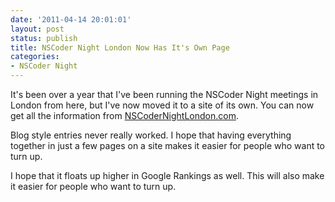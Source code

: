 ```yaml
---
date: '2011-04-14 20:01:01'
layout: post
status: publish
title: NSCoder Night London Now Has It's Own Page
categories:
- NSCoder Night
---
```


It's been over a year that I've been running the NSCoder Night meetings in
London from here, but I've now moved it to a site of its own. You can now get
all the information from
[NSCoderNightLondon.com](http://nscodernightlondon.com).

Blog style entries never really worked. I hope that having everything together
in just a few pages on a site makes it easier for people who want to turn up.

I hope that it floats up higher in Google Rankings as well. This will also make
it easier for people who want to turn up.
